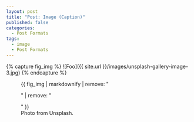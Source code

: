 ```yaml
---
layout: post
title: "Post: Image (Caption)"
published: false
categories:
  - Post Formats
tags:
  - image
  - Post Formats
---
```


{% capture fig_img %}
![Foo]({{ site.url }}/images/unsplash-gallery-image-3.jpg)
{% endcapture %}

<figure>
  {{ fig_img | markdownify | remove: "<p>" | remove: "</p>" }}
  <figcaption>Photo from Unsplash.</figcaption>
</figure>
